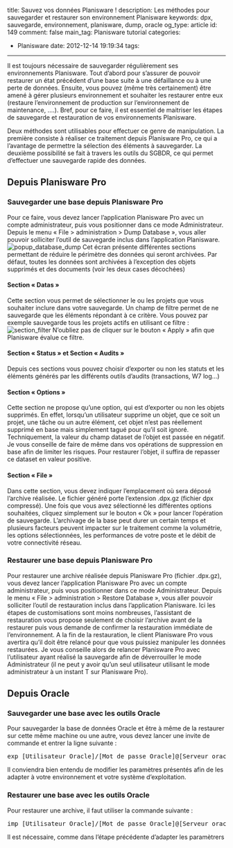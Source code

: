 title: Sauvez vos données Planisware !
description: Les méthodes pour sauvegarder et restaurer son environnement Planisware
keywords: dpx, sauvegarde, environnement, planisware, dump, oracle
og_type: article
id: 149
comment: false
main_tag: Planisware tutorial
categories:
  - Planisware
date: 2012-12-14 19:19:34
tags:
---

Il est toujours nécessaire de sauvegarder régulièrement ses environnements Planisware. Tout d’abord pour s’assurer de pouvoir restaurer un état précédent d’une base suite à une défaillance ou à une perte de données. Ensuite, vous pouvez (même très certainement) être amené à gérer plusieurs environnement et souhaiter les restaurer entre eux (restaure l’environnement de production sur l’environnement de maintenance, ….). Bref, pour ce faire, il est essentiel de maitriser les étapes de sauvegarde et restauration de vos environnements Planisware.

Deux méthodes sont utilisables pour effectuer ce genre de manipulation. La première consiste à réaliser ce traitement depuis Planisware Pro, ce qui a l’avantage de permettre la sélection des éléments à sauvegarder. La deuxième possibilité se fait à travers les outils du SGBDR, ce qui permet d’effectuer une sauvegarde rapide des données.
<!-- more -->
## Depuis Planisware Pro

### Sauvegarder une base depuis Planisware Pro

Pour ce faire, vous devez lancer l’application Planisware Pro avec un compte administrateur, puis vous positionner dans ce mode Administrateur.
Depuis le menu « File &gt; administration &gt; Dump Database », vous aller pouvoir solliciter l’outil de sauvegarde inclus dans l’application Planisware.
![](http://www.tyneo-consulting.fr/blog/wp-content/uploads/2012/12/popup_database_dump-263x300.jpg "popup_database_dump")
Cet écran présente différentes sections permettant de réduire le périmètre des données qui seront archivées. Par défaut, toutes les données sont archivées à l’exception des objets supprimés et des documents (voir les deux cases décochées)

#### Section « Datas »

Cette section vous permet de sélectionner le ou les projets que vous souhaiter inclure dans votre sauvegarde. Un champ de filtre permet de ne sauvegarde que les éléments répondant à ce critère. Vous pouvez par exemple sauvegarde tous les projets actifs en utilisant ce filtre :
![](http://www.tyneo-consulting.fr/blog/wp-content/uploads/2012/12/section_filter-300x15.jpg "section_filter")
N’oubliez pas de cliquer sur le bouton « Apply » afin que Planisware évalue ce filtre.

#### Section « Status » et Section « Audits »

Depuis ces sections vous pouvez choisir d’exporter ou non les statuts et les éléments générés par les différents outils d’audits (transactions, W7 log…)

#### Section « Options »

Cette section ne propose qu’une option, qui est d’exporter ou non les objets supprimés. En effet, lorsqu’un utilisateur supprime un objet, que ce soit un projet, une tâche ou un autre élément, cet objet n’est pas réellement supprimé en base mais simplement tagué pour qu’il soit ignoré.
Techniquement, la valeur du champ dataset de l’objet est passée en négatif. Je vous conseille de faire de même dans vos opérations de suppression en base afin de limiter les risques. Pour restaurer l’objet, il suffira de repasser ce dataset en valeur positive.

#### Section « File »

Dans cette section, vous devez indiquer l’emplacement où sera déposé l’archive réalisée. Le fichier généré porte l’extension .dpx.gz (fichier dpx compressé).
Une fois que vous avez sélectionné les différentes options souhaitées, cliquez simplement sur le bouton « Ok » pour lancer l’opération de sauvegarde. L’archivage de la base peut durer un certain temps et plusieurs facteurs peuvent impacter sur le traitement comme la volumétrie, les options sélectionnées, les performances de votre poste et le débit de votre connectivité réseau.

### Restaurer une base depuis Planisware Pro

Pour restaurer une archive réalisée depuis Planisware Pro (fichier .dpx.gz), vous devez lancer l’application Planisware Pro avec un compte administrateur, puis vous positionner dans ce mode Administrateur.
Depuis le menu « File &gt; administration &gt; Restore Database », vous aller pouvoir solliciter l’outil de restauration inclus dans l’application Planisware.
Ici les étapes de customisations sont moins nombreuses, l’assistant de restauration vous propose seulement de choisir l’archive avant de la restaurer puis vous demande de confirmer la restauration immédiate de l’environnement.
A la fin de la restauration, le client Planisware Pro vous avertira qu’il doit être relancé pour que vous puissiez manipuler les données restaurées.
Je vous conseille alors de relancer Planisware Pro avec l’utilisateur ayant réalisé la sauvegarde afin de déverrouiller le mode Administrateur (il ne peut y avoir qu’un seul utilisateur utilisant le mode administrateur à un instant T sur Planisware Pro).

## Depuis Oracle

### Sauvegarder une base avec les outils Oracle

Pour sauvegarder la base de données Oracle et être à même de la restaurer sur cette même machine ou une autre, vous devez lancer une invite de commande et entrer la ligne suivante :
<pre lang="SQL">exp [Utilisateur_Oracle]/[Mot_de_passe_Oracle]@[Serveur_oracle] file=c:backupbackup_planisware.dump log=c:backupbackup_planisware-exp.log rows=y owner=&lt;owner_schema_Oracle&gt;</pre>
Il conviendra bien entendu de modifier les paramètres présentés afin de les adapter à votre environnement et votre système d’exploitation.

### Restaurer une base avec les outils Oracle

Pour restaurer une archive, il faut utiliser la commande suivante :
<pre lang="SQL">imp [Utilisateur_Oracle]/[Mot_de_passe_Oracle]@[Serveur_oracle] file=c:backupbackup_planisware.dump log=c:backupbackup_planisware-imp.log</pre>
Il est nécessaire, comme dans l’étape précédente d’adapter les paramètrers